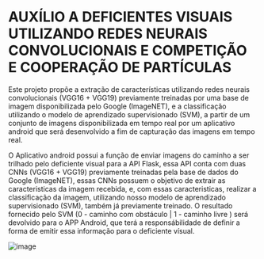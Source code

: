 # AUXÍLIO A DEFICIENTES VISUAIS UTILIZANDO REDES NEURAIS CONVOLUCIONAIS E COMPETIÇÃO E COOPERAÇÃO DE PARTÍCULAS

Este projeto propõe a extração de características utilizando redes neurais convolucionais (VGG16 + VGG19) previamente treinadas por uma base de imagem disponibilizada pelo Google (ImageNET), e a classificação utilizando o modelo de aprendizado supervisionado (SVM), a partir de um conjunto de imagens disponibilizada em tempo real por um aplicativo android que será desenvolvido a fim de capturação das imagens em tempo real.

O Aplicativo android possui a função de enviar imagens do caminho a ser trilhado pelo deficiente visual para a API Flask, essa API conta com duas CNNs (VGG16 + VGG19) previamente treinadas pela base de dados do Google (ImageNET), essas CNNs possuem o objetivo de extrair as caracteristicas da imagem recebida, e, com essas caracteristicas, realizar a classificação da imagem, utilizando nosso modelo de aprendizado supervisionado (SVM), também já previamente treinado. O resultado fornecido pelo SVM (0 - caminho com obstáculo | 1 - caminho livre ) será devolvido para o APP Android, que terá a responsábilidade de definir a forma de emitir essa informação para o deficiente vísual.

![image](https://user-images.githubusercontent.com/89952288/205410009-e1adfb84-3521-43f6-8015-6b720e8b6713.png)
